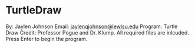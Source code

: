 # TurtleDraw
By: Jaylen Johnson Email: jaylenqjohnson@lewisu.edu Program: Turtle Draw Credit: Professor Pogue and Dr. Klump. All required files are inlcuded. Press Enter to begin the program.
